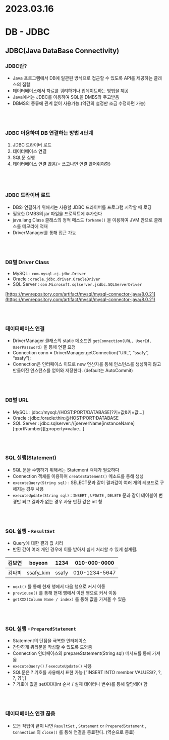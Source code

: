 # 2023.03.16

# DB - JDBC

## JDBC(Java DataBase Connectivity)

### JDBC란?

- Java 프로그램에서 DB에 일관된 방식으로 접근할 수 있도록 API를 제공하는 클래스의 집합
- 데이터베이스에서 자료를 쿼리하거나 업데이트하는 방법을 제공
- Java에서는 JDBC를 이용하여 SQL을 DMBS와 주고받음
- DBMS의 종류에 관계 없이 사용가능.(약간의 설정만 조금 수정하면 가능)

<br>

<br>

### JDBC 이용하여 DB 연결하는 방법 4단계

1. JDBC 드라이버 로드
2. 데이터베이스 연결
3. SQL문 실행
4. 데이터베이스 연결 끊음(⭐ 쓰고나면 연결 끊어줘야함)

<br>

<br>

### JDBC 드라이버 로드

- DB와 연결하기 위해서는 사용할 JDBC 드라이버를 프로그램 시작할 때 로딩
- 필요한 DMBS의 jar 파일을 프로젝트에 추가한다
- java.lang.Class 클래스의 정적 메소드 `forName()` 을 이용하여 JVM 안으로 클래스를 메모리에 적재
- DriverManager를 통해 접근 가능

<br>

<br>

### DB별 Driver Class

- MySQL : `com.mysql.cj.jdbc.Driver`
- Oracle : `oracle.jdbc.driver.OracleDriver`
- SQL Server : `com.Microsoft.sqlserver.jsdbc.SQLServerDriver`

[https://mvnrepository.com/artifact/mysql/mysql-connector-java/8.0.21](https://mvnrepository.com/artifact/mysql/mysql-connector-java/8.0.21)

<br>

<br>

### 데이터베이스 연결

- DriverManager 클래스의 static 메소드인 `getConnection(URL, UserId, UserPassword)` 을 통해 연결 요청
- Connection conn = DriverManager.getConnection(”URL”, “ssafy”, “ssafy”);
- Connection은 인터페이스 이므로 new 연산자를 통해 인스턴스를 생성하지 않고 만들어진 인스턴스를 얻어와 저장한다. (default는 AutoCommit)

<br>

<br>

### DB별 URL

- MySQL : jdbc:/mysql://HOST:PORT/DATABASE[?키=값&키=값…]
- Oracle : jdbc:/oracle:thin:@HOST:PORT:DATABASE
- SQL Server : jdbc:sqlserver://[serverName[instanceName][:portNumber]][;property=value…]

<br>

<br>

### SQL 실행(Statement)

- SQL 문을 수행하기 위해서는 Statement 객체가 필요하다
- Connection 객체를 이용하여 `createStatement()` 메소드를 통해 생성
- `executeQuery(String sql)` : SELECT문과 같이 결과값이 여러 개의 레코드로 구해지는 경우 사용
- `executeUpdate(String sql)` : `INSERT` , `UPDATE` , `DELETE` 문과 같이 테이블이 변경만 되고 결과가 없는 경우 사용 반환 값은 int 형

<br>

<br>

### SQL 실행 - `ResultSet`

- Query에 대한 결과 값 처리
- 반환 값이 여러 개인 경우에 이를 받아서 쉽게 처리할 수 있게 설계됨.

| 김보연 | boyeon | 1234 | 010-000-0000 |
| --- | --- | --- | --- |
| 김싸피 | ssafy_kim | ssafy | 010-1234-5647 |
- `next()` 를 통해 현재 행에서 다음 행으로 커서 이동
- `previouse()` 를 통해 현재 행에서 이전 행으로 커서 이동
- `getXXX(Column Name / index)` 를 통해 값을 가져올 수 있음

<br>

<br>

### SQL 실행 - `PreparedStatement`

- Statement의 단점을 극복한 인터페이스
- 간단하게 쿼리문을 작성할 수 있도록 도와줌
- Connection 인터페이스의 prepareStatement(String sql) 메서드를 통해 가져옴
- `executeQuery()` / `executeUpdate()` 사용
- SQL문은 ? 기호를 사용해서 표현 가능 [”INSERT INTO member VALUES(?, ?, ?, ?)”;]
- ? 기호에 값을 setXXX(int 순서 / 실제 데이터나 변수)를 통해 할당해야 함

<br>

<br>

### 데이터베이스 연결 끊음

- 모든 작업이 끝이 나면 `ResultSet` , `Statement` or `PreparedStatement` , `Connection` 의 `close()` 를 통해 연결을 종료한다. (역순으로 종료)